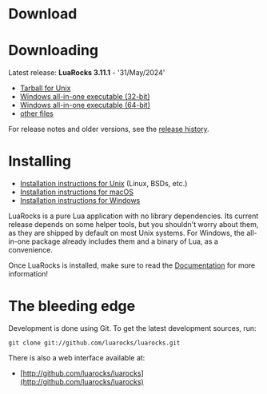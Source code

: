 # Download

# Downloading 

Latest release: **LuaRocks 3.11.1** - '31/May/2024'

* [Tarball for Unix](https://luarocks.org/releases/luarocks-3.11.1.tar.gz)
* [Windows all-in-one executable (32-bit)](https://luarocks.org/releases/luarocks-3.11.1-windows-32.zip)
* [Windows all-in-one executable (64-bit)](https://luarocks.org/releases/luarocks-3.11.1-windows-64.zip)
* [other files](https://luarocks.github.io/luarocks/releases)

For release notes and older versions, see the [release history](release_history.md).

# Installing 

* [Installation instructions for Unix](installation_instructions_for_unix.md) (Linux, BSDs, etc.)
* [Installation instructions for macOS](installation_instructions_for_macos.md)
* [Installation instructions for Windows](installation_instructions_for_windows.md)

LuaRocks is a pure Lua application with no library dependencies. Its current
release depends on some helper tools, but you shouldn't worry about them, as
they are shipped by default on most Unix systems. For Windows, the all-in-one
package already includes them and a binary of Lua, as a convenience.

Once LuaRocks is installed, make sure to read the
[Documentation](index.md) for more information!

# The bleeding edge 

Development is done using Git. To get the latest development sources, run:

```
git clone git://github.com/luarocks/luarocks.git
```

There is also a web interface available at:

* [http://github.com/luarocks/luarocks](http://github.com/luarocks/luarocks)

